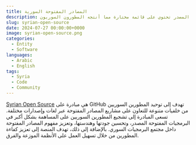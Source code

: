 ```yaml
---
title: المصادر المفتوحة السورية
description: منصة مفتوحة المصدر تحتوي على قائمة مختارة مما أنتجه المطورون السوريون
slug: syrian-open-source
date: 2024-07-27 00:00:00+0000
image: syrian-open-source.png
categories:
  - Entity
  - Software
languages:
  - Arabic
  - English
tags:
  - Syria
  - Code
  - Community
---
```


[Syrian Open Source](https://github.com/Syrian-Open-Source) هي مبادرة على GitHub تهدف إلى توحيد المطورين السوريين من خلفيات متنوعة للتعاون على مشاريع المصادر المفتوحة عبر لغات وإصدارات مختلفة. تسعى المبادرة إلى تشجيع المطورين السوريين على المساهمة بشكل أكبر في البرمجيات المفتوحة المصدر، وتحسين جودتها وهندستها، وتعزيز مفهوم المصادر المفتوحة داخل مجتمع البرمجيات السوري. بالإضافة إلى ذلك، تهدف المنصة إلى تعزيز كفاءة المطورين من خلال تسهيل العمل على الأنظمة الموزعة والفرق.
